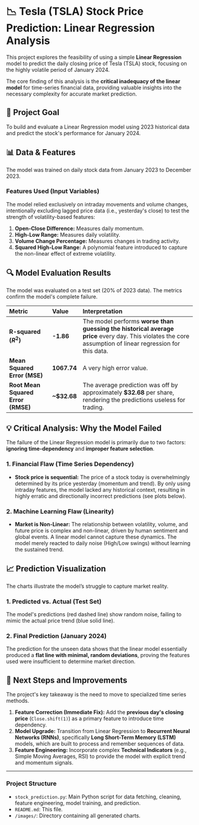 # 📉 Tesla (TSLA) Stock Price Prediction: Linear Regression Analysis

This project explores the feasibility of using a simple **Linear Regression** model to predict the daily closing price of Tesla (TSLA) stock, focusing on the highly volatile period of January 2024.

The core finding of this analysis is the **critical inadequacy of the linear model** for time-series financial data, providing valuable insights into the necessary complexity for accurate market prediction.

## 🎯 Project Goal

To build and evaluate a Linear Regression model using 2023 historical data and predict the stock's performance for January 2024.

## 📊 Data & Features

The model was trained on daily stock data from January 2023 to December 2023.

### Features Used (Input Variables)

The model relied exclusively on intraday movements and volume changes, intentionally excluding lagged price data (i.e., yesterday's close) to test the strength of volatility-based features:

1.  **Open-Close Difference:** Measures daily momentum.
2.  **High-Low Range:** Measures daily volatility.
3.  **Volume Change Percentage:** Measures changes in trading activity.
4.  **Squared High-Low Range:** A polynomial feature introduced to capture the non-linear effect of extreme volatility.

## 🔍 Model Evaluation Results

The model was evaluated on a test set (20% of 2023 data). The metrics confirm the model's complete failure.

| Metric | Value | Interpretation |
| :--- | :--- | :--- |
| **R-squared ($R^2$)** | **-1.86** | The model performs **worse than guessing the historical average price** every day. This violates the core assumption of linear regression for this data. |
| **Mean Squared Error (MSE)** | **1067.74** | A very high error value. |
| **Root Mean Squared Error (RMSE)** | **~$32.68** | The average prediction was off by approximately **$32.68** per share, rendering the predictions useless for trading. |

## 💡 Critical Analysis: Why the Model Failed

The failure of the Linear Regression model is primarily due to two factors: **ignoring time-dependency** and **improper feature selection**.

### 1. Financial Flaw (Time Series Dependency)
* **Stock price is sequential:** The price of a stock today is overwhelmingly determined by its price yesterday (momentum and trend). By only using intraday features, the model lacked any historical context, resulting in highly erratic and directionally incorrect predictions (see plots below).

### 2. Machine Learning Flaw (Linearity)
* **Market is Non-Linear:** The relationship between volatility, volume, and future price is complex and non-linear, driven by human sentiment and global events. A linear model cannot capture these dynamics. The model merely reacted to daily noise (High/Low swings) without learning the sustained trend.

## 📈 Prediction Visualization

The charts illustrate the model’s struggle to capture market reality.

### 1. Predicted vs. Actual (Test Set)
The model's predictions (red dashed line) show random noise, failing to mimic the actual price trend (blue solid line).



### 2. Final Prediction (January 2024)
The prediction for the unseen data shows that the linear model essentially produced a **flat line with minimal, random deviations**, proving the features used were insufficient to determine market direction.



## 🚀 Next Steps and Improvements

The project's key takeaway is the need to move to specialized time series methods.

1.  **Feature Correction (Immediate Fix):** Add the **previous day's closing price** (`Close.shift(1)`) as a primary feature to introduce time dependency.
2.  **Model Upgrade:** Transition from Linear Regression to **Recurrent Neural Networks (RNNs)**, specifically **Long Short-Term Memory (LSTM)** models, which are built to process and remember sequences of data.
3.  **Feature Engineering:** Incorporate complex **Technical Indicators** (e.g., Simple Moving Averages, RSI) to provide the model with explicit trend and momentum signals.

---

### **Project Structure**

* `stock_prediction.py`: Main Python script for data fetching, cleaning, feature engineering, model training, and prediction.
* `README.md`: This file.
* `/images/`: Directory containing all generated charts.
